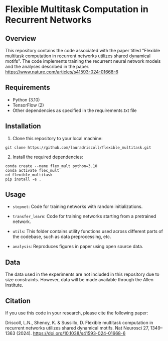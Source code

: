 # Flexible Multitask Computation in Recurrent Networks

## Overview

This repository contains the code associated with the paper titled "Flexible multitask computation in recurrent networks utilizes shared dynamical motifs". The code implements training the recurrent neural network models and the analyses described in the paper. https://www.nature.com/articles/s41593-024-01668-6

## Requirements

- Python (3.10)
- TensorFlow (2)
- Other dependencies as specified in the requirements.txt file

## Installation

1. Clone this repository to your local machine:

```
git clone https://github.com/lauradriscoll/flexible_multitask.git
```

2. Install the required dependencies:

```
conda create --name flex_mult python=3.10
conda activate flex_mult
cd flexible_multitask
pip install -e .
```

## Usage

- `stepnet`: Code for training networks with random initializations.

- `transfer_learn`: Code for training networks starting from a pretrained network.

- `utils`: This folder contains utility functions used across different parts of the codebase, such as data preprocessing, etc.

- `analysis`: Reproduces figures in paper using open source data.

## Data

The data used in the experiments are not included in this repository due to size constraints. However, data will be made available through the Allen Institute.

## Citation

If you use this code in your research, please cite the following paper:

Driscoll, L.N., Shenoy, K. & Sussillo, D. Flexible multitask computation in recurrent networks utilizes shared dynamical motifs. Nat Neurosci 27, 1349–1363 (2024). https://doi.org/10.1038/s41593-024-01668-6
